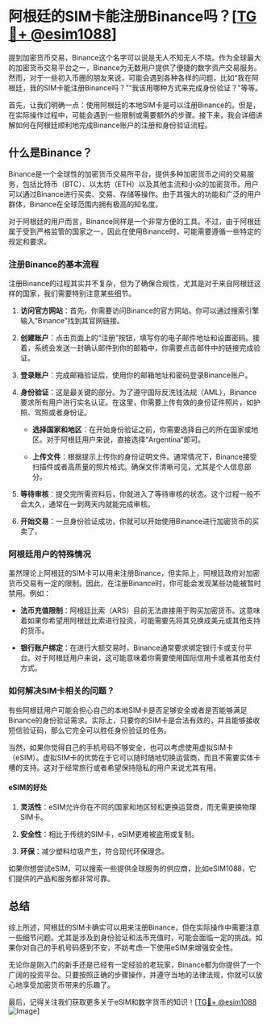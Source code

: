 # 阿根廷的SIM卡能注册Binance吗？[[TG💪+ @esim1088](https://t.me/s/esim1088)]

提到加密货币交易，Binance这个名字可以说是无人不知无人不晓。作为全球最大的加密货币交易平台之一，Binance为无数用户提供了便捷的数字资产交易服务。然而，对于一些初入币圈的朋友来说，可能会遇到各种各样的问题，比如“我在阿根廷，我的SIM卡能注册Binance吗？”“我该用哪种方式来完成身份验证？”等等。

首先，让我们明确一点：使用阿根廷的本地SIM卡是可以注册Binance的。但是，在实际操作过程中，可能会遇到一些限制或需要额外的步骤。接下来，我会详细讲解如何在阿根廷顺利地完成Binance账户的注册和身份验证流程。

## 什么是Binance？

Binance是一个全球性的加密货币交易所平台，提供多种加密货币之间的交易服务，包括比特币（BTC）、以太坊（ETH）以及其他主流和小众的加密货币。用户可以通过Binance进行买卖、交易、存储等操作。由于其强大的功能和广泛的用户群体，Binance在全球范围内拥有极高的知名度。

对于阿根廷的用户而言，Binance同样是一个非常方便的工具。不过，由于阿根廷属于受到严格监管的国家之一，因此在使用Binance时，可能需要遵循一些特定的规定和要求。

### 注册Binance的基本流程

注册Binance的过程其实并不复杂，但为了确保合规性，尤其是对于来自阿根廷这样的国家，我们需要特别注意某些细节。

1. **访问官方网站**：首先，你需要访问Binance的官方网站。你可以通过搜索引擎输入“Binance”找到其官网链接。
   
2. **创建账户**：点击页面上的“注册”按钮，填写你的电子邮件地址和设置密码。接着，系统会发送一封确认邮件到你的邮箱中，你需要点击邮件中的链接完成验证。

3. **登录账户**：完成邮箱验证后，使用你的邮箱地址和密码登录Binance账户。

4. **身份验证**：这是最关键的部分。为了遵守国际反洗钱法规（AML），Binance要求所有用户进行实名认证。在这里，你需要上传有效的身份证件照片，如护照、驾照或者身份证。

   - **选择国家和地区**：在开始身份验证之前，你需要选择自己的所在国家或地区。对于阿根廷用户来说，直接选择“Argentina”即可。
   
   - **上传文件**：根据提示上传你的身份证明文件。通常情况下，Binance接受扫描件或者高质量的照片格式。确保文件清晰可见，尤其是个人信息部分。

5. **等待审核**：提交完所需资料后，你就进入了等待审核的状态。这个过程一般不会太久，通常在一到两天内就能完成审核。

6. **开始交易**：一旦身份验证成功，你就可以开始使用Binance进行加密货币的买卖了。

### 阿根廷用户的特殊情况

虽然理论上阿根廷的SIM卡可以用来注册Binance，但实际上，阿根廷政府对加密货币交易有一定的限制。因此，在注册Binance时，你可能会发现某些功能被暂时禁用。例如：

- **法币充值限制**：阿根廷比索（ARS）目前无法直接用于购买加密货币。这意味着如果你希望用阿根廷比索进行投资，可能需要先将其兑换成美元或其他支持的货币。
  
- **银行账户绑定**：在进行大额交易时，Binance通常要求绑定银行卡或支付平台。对于阿根廷用户来说，这可能意味着你需要使用国际信用卡或者其他支付方式。

### 如何解决SIM卡相关的问题？

有些阿根廷用户可能会担心自己的本地SIM卡是否足够安全或者是否能够满足Binance的身份验证需求。实际上，只要你的SIM卡是合法有效的，并且能够接收短信验证码，那么它完全可以胜任身份验证的任务。

当然，如果你觉得自己的手机号码不够安全，也可以考虑使用虚拟SIM卡（eSIM）。虚拟SIM卡的优势在于它可以随时随地切换运营商，而且不需要实体卡槽的支持。这对于经常旅行或者希望保持隐私的用户来说尤其有用。

#### eSIM的好处

1. **灵活性**：eSIM允许你在不同的国家和地区轻松更换运营商，而无需更换物理SIM卡。
   
2. **安全性**：相比于传统的SIM卡，eSIM更难被盗用或复制。

3. **环保**：减少塑料垃圾产生，符合现代环保理念。

如果你想尝试eSIM，可以搜索一些提供全球服务的供应商，比如eSIM1088，它们提供的产品和服务都非常可靠。

## 总结

综上所述，阿根廷的SIM卡确实可以用来注册Binance，但在实际操作中需要注意一些细节问题。尤其是涉及到身份验证和法币充值时，可能会面临一定的挑战。如果你对自己的手机号码感到不安，不妨考虑一下使用eSIM来增强安全性。

无论你是刚入门的新手还是已经有一定经验的老玩家，Binance都为你提供了一个广阔的投资平台。只要按照正确的步骤操作，并遵守当地的法律法规，你就可以放心地享受加密货币带来的乐趣了。

最后，记得关注我们获取更多关于eSIM和数字货币的知识！[[TG💪+ @esim1088](https://t.me/s/esim1088) ![Image](https://i.postimg.cc/4NQfJmqS/Snipaste-2025-05-13-00-14-12.png)]